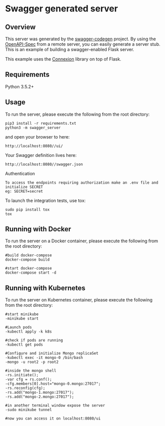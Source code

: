 # Swagger generated server

## Overview
This server was generated by the [swagger-codegen](https://github.com/swagger-api/swagger-codegen) project. By using the
[OpenAPI-Spec](https://github.com/swagger-api/swagger-core/wiki) from a remote server, you can easily generate a server stub.  This
is an example of building a swagger-enabled Flask server.

This example uses the [Connexion](https://github.com/zalando/connexion) library on top of Flask.

## Requirements
Python 3.5.2+

## Usage
To run the server, please execute the following from the root directory:

```
pip3 install -r requirements.txt
python3 -m swagger_server
```

and open your browser to here:

```
http://localhost:8080//ui/
```

Your Swagger definition lives here:

```
http://localhost:8080//swagger.json
```
Authentication
```
To access the endpoints requiring authorization make an .env file and initialize SECRET
eg: SECRET=secret
```

To launch the integration tests, use tox:
```
sudo pip install tox
tox
```

## Running with Docker

To run the server on a Docker container, please execute the following from the root directory:
```
#build docker-compose
docker-compose build

#start docker-compose
docker-compose start -d

```

## Running with Kubernetes

To run the server on Kubernetes container, please execute the following from the root directory:
```
#start minikube
-minikube start

#Launch pods
-kubectl apply -k k8s

#check if pods are running
-kubectl get pods

#Configure and initialize Mongo replicaSet
-kubectl exec -it mongo-0 /bin/bash
-mongo -u root2 -p root2

#inside the mongo shell
-rs.initiate();
-var cfg = rs.conf();
-cfg.members[0].host="mongo-0.mongo:27017";
-rs.reconfig(cfg);
-rs.add("mongo-1.mongo:27017");
-rs.add("mongo-2.mongo:27017");

#in another terminal window expose the server
-sudo minikube tunnel

#now you can access it on localhost:8080/ui
```
